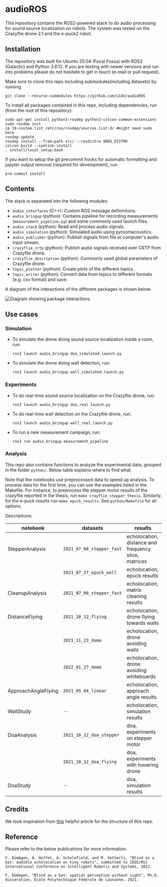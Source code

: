 # audioROS

This repository contains the ROS2-powered stack to do audio processing for sound source localization on robots. The system was tested on the Crazyflie drone 2.1 and the e-puck2 robot.

## Installation

The repository was built for Ubuntu 20.04 (Focal Fossa) with ROS2 (Galactic) and Python 3.8.12. If you are testing with newer versions and run into problems please do not hesitate to get in touch (e-mail or pull request). 

Make sure to clone this repo including submodules(including datasets) by running
```
git clone --recurse-submodules https://github.com/LCAV/audioROS
```

To install all packages contained in this repo, including dependencies, run (from the root of this repository):
```
sudo apt-get install python3-rosdep python3-colcon-common-extensions
sudo rosdep init
cp 19-custom.list /etc/ros/rosdep/sources.list.d/ #might need sudo here
rosdep update 
rosdep install --from-path src/ --rosdistro $ROS_DISTRO
colcon build --symlink-install
. install/local_setup.bash
```

If you want to setup the git precommit hooks for automatic formatting and jupyter output removal (required for development), run
```
pre-commit install
```

## Contents

The stack is separated into the following modules:

- `audio_interfaces` (C++): Custom ROS message definintions.
- `audio_bringup` (python): Contains pipeline for recording measurements (`measurement_pipeline.py`) and some commonly used launch files.
- `audio_stack` (python): Read and process audio signals.
- `audio_simulation` (python): Simulated audio using pyroomacoustics.
- `audio_publisher` (python): Publish signals from file or computer's audio input stream.
- `crazyflie_crtp` (python): Publish audio signals received over CRTP from Crazyflie drone.
- `crazyflie_description` (python): Commonly used global parameters of Crazyflie drone.
- `topic_plotter` (python): Create plots of the different topics.
- `topic_writer` (python): Convert data from topics to different formats (e.g. csv format) and save.


A diagram of the interactions of the different packages is shown below.

![Diagram showing package interactions](https://app.lucidchart.com/publicSegments/view/8da32e75-dd1a-45f2-a5a3-6a195968585d/image.png)

## Use cases

### Simulation

- To simulate the drone doing sound source localization inside a room, run:
  ```
  ros2 launch audio_bringup doa_simulated.launch.py
  ```
- To simulate the drone doing wall detection, run:
  ```
  ros2 launch audio_bringup wall_simulated.launch.py
  ```

### Experiments

- To do real-time sound source localization on the Crazyflie drone, run:
  ```
  ros2 launch audio_bringup doa_real.launch.py
  ```
- To do real-time wall detection on the Crazyflie drone, run:
  ```
  ros2 launch audio_bringup wall_real.launch.py
  ```
- To run a new measurement campaign, run:
  ```
  ros2 run audio_bringup measurement_pipeline
  ```

### Analysis

This repo also contains functions to analyze the experimental data, grouped in the folder `python/`. Below table explains where to find what.

Note that the notebooks use preprocessed data to speed up analysis. To process data for the first time, you can use the examples listed in the Makefile. For instance, to preprocess the stepper motor results of the crazyflie reported in the thesis, run
`make crayflie_stepper_thesis`. Similarly, for the e-puck results run `make epuck_results`. See `python/Makefile` for all options.

Descriptions:

| notebook            | datasets                 | results                                                  |
|---------------------|--------------------------|----------------------------------------------------------|
|  StepperAnalysis    | `2021_07_08_stepper_fast`|   echolocation, distance and frequency slice, matrices   |
|                     | `2021_07_27_epuck_wall  `|   echolocation, epuck results                            |                                                                                                                                                                                                 
|  CleanupAnalysis    | `2021_07_08_stepper_fast`|   echolocation, matrix cleaning results                  |
|  DistanceFlying     | `2021_10_12_flying      `|   echolocation, drone flying towards walls               |
|                     | `2021_11_23_demo        `|   echolocation, drone avoiding walls                     |
|                     | `2022_01_27_demo        `|   echolocation, drone avoiding whiteboards               |
|  ApproachAngleFlying| `2021_05_04_linear      `|   echolocation, approach angle results                   |
|  WallStudy          | `--                     `|   echolocation, simulation results                       |
|  DoaAnalysis        | `2021_10_12_doa_stepper `|   doa, experiments on stepper motor                      |
|                     | `2021_10_12_doa_flying  `|   doa, experiments with hovering drone                   |
|  DoaStudy           | `--                     `|   doa, simulation results                                |


## Credits

We took inspiration from [this](https://roboticsbackend.com/package-organization-for-a-ros-stack-best-practices/) helpful article for the structure of this repo.

## Reference

Please refer to the below publications for more information.

```
F. Dümbgen, A. Hoffet, A. Scholefield, and M. Vetterli, "Blind as a bat: audible echolocation on tiny robots", submitted to IEEE/RSJ International Conference on Intelligent Robotis and Systems, 2022.
```


```
F. Dümbgen, "Blind as a bat: spatial perception without sight", Ph.D. disseration, École Polytechnique Fédérale de Lausanne, 2021.
```
